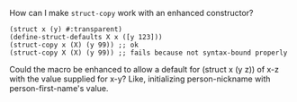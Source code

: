 How can I make `struct-copy` work with an enhanced constructor?

    (struct x (y) #:transparent)
	(define-struct-defaults X x ([y 123]))
	(struct-copy x (X) (y 99)) ;; ok
	(struct-copy X (X) (y 99)) ;; fails because not syntax-bound properly

Could the macro be enhanced to allow a default for (struct x (y z)) of x-z with the value
supplied for x-y? Like, initializing person-nickname with person-first-name's value.
